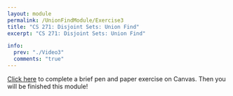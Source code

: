 ```yaml
---
layout: module
permalink: /UnionFindModule/Exercise3
title: "CS 271: Disjoint Sets: Union Find"
excerpt: "CS 271: Disjoint Sets: Union Find"

info:
  prev: "./Video3"
  comments: "true"
---
```


<a href = "https://ursinus.instructure.com/courses/14918/assignments/156978">Click here</a> to complete a brief pen and paper exercise on Canvas.  Then you will be finished this module!